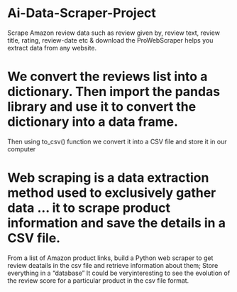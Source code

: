 # Ai-Data-Scraper-Project
Scrape Amazon review data such as review given by, review text, review title, rating, review-date etc &amp; 
download the ProWebScraper helps you extract data from any website.

# We convert the reviews list into a dictionary. Then import the pandas library and use it to convert the dictionary into a data frame. 
Then using to_csv() function we convert it into a CSV file and store it in our computer

 # Web scraping is a data extraction method used to exclusively gather data ... it to scrape product information and save the details in a CSV file.

From a list of Amazon product links, build a Python web scraper to get review deatails in the csv file and retrieve information about them; Store everything in a “database” 
It could be veryinteresting to see the evolution of the review score for a particular product in the csv file format.
